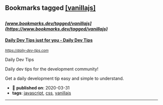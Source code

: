## Bookmarks tagged [[vanillajs]](https://www.bookmarks.dev/search?q=[vanillajs])

_<sup><sup>[www.bookmarks.dev/tagged/vanillajs](https://www.bookmarks.dev/tagged/vanillajs)</sup></sup>_
---
#### [Daily Dev Tips just for you - Daily Dev Tips](https://daily-dev-tips.com)
_<sup>https://daily-dev-tips.com</sup>_

Daily Dev Tips

Daily dev tips for the development community!

Get a daily development tip easy and simple to understand.
* :calendar: **published on**: 2020-03-31
* **tags**: [javascript](../tagged/javascript.md), [css](../tagged/css.md), [vanillajs](../tagged/vanillajs.md)
---
